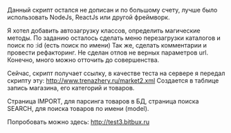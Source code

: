 Данный скрипт остался не дописан и по большому счету, лучше было использовать NodeJs, ReactJs или другой фреймворк.

Я хотел добавить автозагрузку классов, определить магические методы.
По заданию осталось сделать меню перезагрузки каталогов и поиск по :id (есть поиск по имени)
Так же, сделать комментарии и провести рефакторинг. Не сделан отлов не верных параметров url.
Конечно, много можно отточить до совершенства.

Сейчас, скрипт получает ссылку, в качестве теста на сервере я передал скрипту эту: http://www.trenazhery.ru/market2.xml
Создается в таблице запись магазина, его категорий и товаров.

Страница IMPORT, для парсинга товаров в БД, страница поиска SEARCH, для поиска товаров по имени (model).

Попробовать можно здесь: http://test3.bitbux.ru